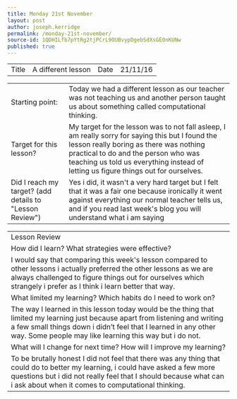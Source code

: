 ```yaml
---
title: Monday 21st November
layout: post
author: joseph.kerridge
permalink: /monday-21st-november/
source-id: 1QDHILfb7pYtRg2tjPCrL9OUBvypDgebSdXsGE0nKUNw
published: true
---
```

<table>
  <tr>
    <td>Title</td>
    <td>A different lesson</td>
    <td>Date</td>
    <td>21/11/16</td>
  </tr>
</table>


<table>
  <tr>
    <td>Starting point:</td>
    <td>Today we had a different lesson as our teacher was not teaching us and another person taught us about something called computational thinking.</td>
  </tr>
  <tr>
    <td>Target for this lesson?</td>
    <td>My target for the lesson was to not fall asleep, I am really sorry for saying this but I found the lesson really boring as there was nothing practical to do and the person who was teaching us told us everything instead of letting us figure things out for ourselves.</td>
  </tr>
  <tr>
    <td>Did I reach my target?
(add details to "Lesson Review")</td>
    <td>Yes i did, it wasn't a very hard target but I felt that it was a fair one because ironically it went against everything our normal teacher tells us, and if you read last week's blog you will understand what i am saying</td>
  </tr>
</table>


<table>
  <tr>
    <td>Lesson Review</td>
  </tr>
  <tr>
    <td>How did I learn? What strategies were effective?</td>
  </tr>
  <tr>
    <td>I would say that comparing this week's lesson compared to other lessons i actually preferred the other lessons as we are always challenged to figure things out for ourselves which strangely i prefer as I think i learn better that way.</td>
  </tr>
  <tr>
    <td>What limited my learning? Which habits do I need to work on?</td>
  </tr>
  <tr>
    <td>The way I learned in this lesson today would be the thing that limited my learning just because apart from listening and writing a few small things down i didn’t feel that I learned in any other way. Some people may like learning this way but i do not.</td>
  </tr>
  <tr>
    <td>What will I change for next time? How will I improve my learning?</td>
  </tr>
  <tr>
    <td>To be brutally honest I did not feel that there was any thing that  could do to better my learning, i could have asked a few more questions but i did not really feel that I should because what can i ask about when it comes to computational thinking.</td>
  </tr>
</table>


